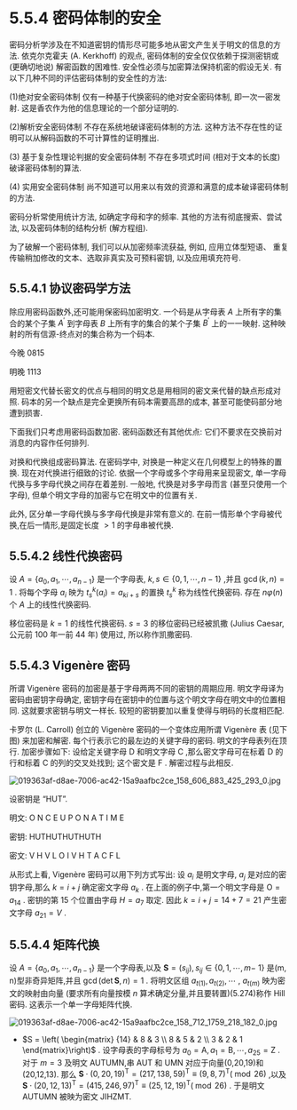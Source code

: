 # 5.5.4 密码体制的安全

密码分析学涉及在不知道密钥的情形尽可能多地从密文产生关于明文的信息的方法. 依克尔克霍夫 (A. Kerkhoff) 的观点, 密码体制的安全仅仅依赖于探测密钥或 (更确切地说) 解密函数的困难性. 安全性必须与加密算法保持机密的假设无关. 有以下几种不同的评估密码体制的安全性的方法:

(1)绝对安全密码体制 仅有一种基于代换密码的绝对安全密码体制, 即一次一密发射. 这是香农作为他的信息理论的一个部分证明的.

(2)解析安全密码体制 不存在系统地破译密码体制的方法. 这种方法不存在性的证明可以从解码函数的不可计算性的证明推出.

(3) 基于复杂性理论判据的安全密码体制 不存在多项式时间 (相对于文本的长度) 破译密码体制的算法.

(4) 实用安全密码体制 尚不知道可以用来以有效的资源和满意的成本破译密码体制的方法.

密码分析常使用统计方法, 如确定字母和字的频率. 其他的方法有彻底搜索、尝试法, 以及密码体制的结构分析 (解方程组).

为了破解一个密码体制, 我们可以从加密频率流获益, 例如, 应用立体型短语、 重复传输稍加修改的文本、选取非真实及可预料密钥, 以及应用填充符号.

## 5.5.4.1 协议密码学方法

除应用密码函数外,还可能用保密码加密明文. 一个码是从字母表 $A$ 上所有字的集合的某个子集 ${A}^{\prime }$ 到字母表 $B$ 上所有字的集合的某个子集 ${B}^{\prime }$ 上的一一映射. 这种映射的所有信源-终点对的集合称为一个码本.

今晚 0815

明晚 1113

用短密文代替长密文的优点与相同的明文总是用相同的密文来代替的缺点形成对照. 码本的另一个缺点是完全更换所有码本需要高昂的成本, 甚至可能使码部分地遭到损害.

下面我们只考虑用密码函数加密. 密码函数还有其他优点: 它们不要求在交换前对消息的内容作任何排列.

对换和代换组成密码算法. 在密码学中, 对换是一种定义在几何模型上的特殊的置换. 现在对代换进行细致的讨论. 依据一个字母或多个字母用来呈现密文, 单一字母代换与多字母代换之间存在着差别. 一般地, 代换是对多字母而言 (甚至只使用一个字母), 但单个明文字母的加密与它在明文中的位置有关.

此外, 区分单一字母代换与多字母代换是非常有意义的. 在前一情形单个字母被代换,在后一情形,是固定长度 $> 1$ 的字母串被代换.

## 5.5.4.2 线性代换密码

设 $A = \left\{  {{a}_{0},{a}_{1},\cdots ,{a}_{n - 1}}\right\}$ 是一个字母表, $k, s \in  \{ 0,1,\cdots , n - 1\}$ ,并且 $\gcd \left( {k, n}\right)  = 1$ . 将每个字母 ${a}_{i}$ 映为 ${t}_{s}^{k}\left( {a}_{i}\right)  = {a}_{{ki} + s}$ 的置换 ${t}_{s}^{k}$ 称为线性代换密码. 存在 ${n\varphi }\left( n\right)$ 个 $A$ 上的线性代换密码.

移位密码是 $k = 1$ 的线性代换密码. $s = 3$ 的移位密码已经被凯撒 (Julius Caesar, 公元前 100 年一前 44 年) 使用过, 所以称作凯撒密码.

## 5.5.4.3 Vigenère 密码

所谓 Vigenère 密码的加密是基于字母两两不同的密钥的周期应用. 明文字母译为密码由密钥字母确定, 密钥字母在密钥中的位置与这个明文字母在明文中的位置相同. 这就要求密钥与明文一样长. 较短的密钥要加以重复使得与明码的长度相匹配.

卡罗尔 (L. Carroll) 创立的 Vigenère 密码的一个变体应用所谓 Vigenère 表 (见下图) 来加密和解密. 每个行表示它的最左边的关键字母的密码. 明文的字母表列在顶行. 加密步骤如下: 设给定关键字母 $\mathrm{D}$ 和明文字母 $\mathrm{C}$ ,那么密文字母可在标着 $\mathrm{D}$ 的行和标着 $\mathrm{C}$ 的列的交叉处找到; 这个密文是 $\mathrm{F}$ . 解密过程与此相反.

![019363af-d8ae-7006-ac42-15a9aafbc2ce_158_606_883_425_293_0.jpg](/images/019363af-d8ae-7006-ac42-15a9aafbc2ce_158_606_883_425_293_0.jpg)

设密钥是 “HUT”.

明文: O N C E U P O N A T I M E

密钥: $\mathrm{H}\mathrm{U}\mathrm{T}\mathrm{H}\mathrm{U}\mathrm{T}\mathrm{H}\mathrm{U}\mathrm{T}\mathrm{H}\mathrm{U}\mathrm{T}\mathrm{H}$

密文: V H V L O I V H T A C F L

从形式上看, Vigenère 密码可以用下列方式写出: 设 ${a}_{i}$ 是明文字母, ${a}_{j}$ 是对应的密钥字母,那么 $k = i + j$ 确定密文字母 ${a}_{k}$ . 在上面的例子中,第一个明文字母是 $\mathrm{O} = {a}_{14}$ . 密钥的第 15 个位置由字母 $H = {a}_{7}$ 取定. 因此 $k = i + j = {14} + 7 = {21}$ 产生密文字母 ${a}_{21} = V$ .

## 5.5.4.4 矩阵代换

设 $A = \left\{  {{a}_{0},{a}_{1},\cdots ,{a}_{n - 1}}\right\}$ 是一个字母表,以及 $\mathbf{S} = \left( {s}_{ij}\right) ,{s}_{ij} \in  \{ 0,1,\cdots , m -$ $1\}$ 是(m, n)型非奇异矩阵,并且 $\gcd \left( {\det \mathbf{S}, n}\right)  = 1$ . 将明文区组 ${a}_{t\left( 1\right) },{a}_{t\left( 2\right) },\cdots$ , ${a}_{t\left( m\right) }$ 映为密文的映射由向量 (要求所有向量按模 $n$ 算术确定分量,并且要转置)(5.274)称作 Hill 密码. 这表示一个单一字母矩阵代换.

![019363af-d8ae-7006-ac42-15a9aafbc2ce_158_712_1759_218_182_0.jpg](/images/019363af-d8ae-7006-ac42-15a9aafbc2ce_158_712_1759_218_182_0.jpg)

- $S = \left( \begin{matrix} {14} & 8 & 3 \\  8 & 5 & 2 \\  3 & 2 & 1 \end{matrix}\right)$ . 设字母表的字母标号为 ${a}_{0} = \mathrm{A},{a}_{1} = \mathrm{B},\cdots ,{a}_{25} = \mathrm{Z}$ . 对于 $m = 3$ 及明文 AUTUMN,串 AUT 和 UMN 对应于向量(0,20,19)和 (20,12,13). 那么 $\mathbf{S} \cdot  {\left( 0,{20},{19}\right) }^{\mathrm{T}} = {\left( {217},{138},{59}\right) }^{\mathrm{T}} \equiv  {\left( 9,8,7\right) }^{\mathrm{T}}\left( {\;\operatorname{mod}\;{26}}\right)$ ,以及 $\mathbf{S} \cdot  {\left( {20},{12},{13}\right) }^{\mathrm{T}} = {\left( {415},{246},{97}\right) }^{\mathrm{T}} \equiv  {\left( {25},{12},{19}\right) }^{\mathrm{T}}\left( {\;\operatorname{mod}\;{26}}\right)$ . 于是明文 AUTUMN 被映为密文 JIHZMT.
